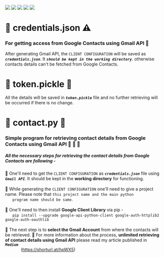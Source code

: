 ![](https://img.shields.io/badge/git-fff7f8?colorA=faf0f0&colorB=db4823&style=for-the-badge&logo=git)
![](https://img.shields.io/badge/github-fff7f8?colorA=080808&colorB=8a8a8a&style=for-the-badge&logo=github)
![](https://img.shields.io/badge/for-you-099450?colorA=b0c92e&colorB=487d3e&style=for-the-badge)
![](https://img.shields.io/badge/python-used-bee5ed?colorA=37b6bd&colorB=3c9bb5&style=for-the-badge&logo=python)
![](https://img.shields.io/badge/visual_studio_code-1.47.3-181717?colorA=ae36d6&style=for-the-badge&logo=visual-studio-code)
# :small_orange_diamond: credentials.json :warning:
### For getting access from Google Contacts using Gmail API :busts_in_silhouette:
After generating Gmail API, the ```CLIENT CONFIGURATION``` will be saved as ***```credentials.json```***. It ***```should be kept in the working directory```***. otherwise contacts details can't be fetched from Google Contacts.
# :small_orange_diamond: token.pickle :memo:
All the details will be saved in ***```token.pickle```*** file and no further retrieving will be occurred if there is no change.
# :small_orange_diamond: contact.py :ledger:
### Simple program for retrieving contact details from Google Contacts using Gmail API :bust_in_silhouette: :e-mail: :calling:
##### All the necessary steps for retrieving the contact details from Google Contacts are following -
:small_blue_diamond: One'll need to get the ```CLIENT CONFIGURATION``` as ***```credentials.json```*** file using ***```Gmail API```***. It should be kept in the **working directory** for functioning. <br><br>
:small_blue_diamond: While generating the ```CLIENT CONFIGURATION``` one'll need to give a project name. Please note that ```this project name and the main python```<br>&nbsp;&nbsp;&nbsp;&nbsp;&nbsp;&nbsp;```program name should be same```. <br><br>
:small_blue_diamond: One'll need to then install **Google Client Library** via pip - <br>
&nbsp;&nbsp;&nbsp;&nbsp;&nbsp;&nbsp;```pip install --upgrade google-api-python-client google-auth-httplib2 google-auth-oauthlib```<br><br>
:small_blue_diamond: The next step is to **select the Gmail Account** from where the contacts will be retrieved.
:small_blue_diamond: For more information about the process, **unlimited retrieving of contact details using Gmail API** please read my article published in ***```Medium```***<br>
&nbsp;&nbsp;&nbsp;&nbsp;&nbsp;&nbsp;&nbsp;&nbsp;&nbsp;&nbsp;&nbsp;&nbsp;&nbsp;(https://shorturl.at/hpWX5)
